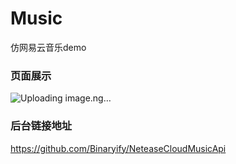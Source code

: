 # Music
仿网易云音乐demo

### 页面展示
![Uploading image.ng…]()

### 后台链接地址
https://github.com/Binaryify/NeteaseCloudMusicApi
